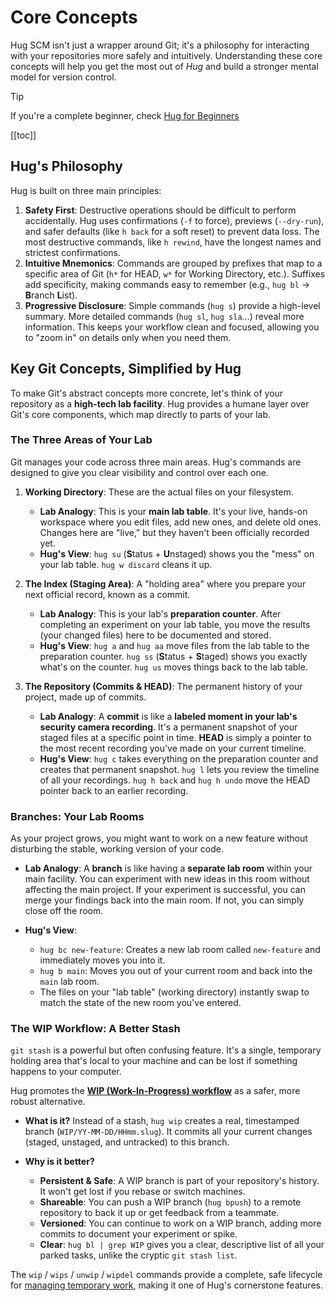 # Core Concepts

Hug SCM isn't just a wrapper around Git; it's a philosophy for interacting with your repositories more safely and intuitively. Understanding these core concepts will help you get the most out of *Hug* and build a stronger mental model for version control.

> [!TIP]
> If you're a complete beginner, check [Hug for Beginners](hug-for-beginners.md)

[[toc]]

## Hug's Philosophy

Hug is built on three main principles:

1.  **Safety First**: Destructive operations should be difficult to perform accidentally. Hug uses confirmations (`-f` to force), previews (`--dry-run`), and safer defaults (like `h back` for a soft reset) to prevent data loss. The most destructive commands, like `h rewind`, have the longest names and strictest confirmations.
2.  **Intuitive Mnemonics**: Commands are grouped by prefixes that map to a specific area of Git (`h*` for HEAD, `w*` for Working Directory, etc.). Suffixes add specificity, making commands easy to remember (e.g., `hug bl` -> **B**ranch **L**ist).
3.  **Progressive Disclosure**: Simple commands (`hug s`) provide a high-level summary. More detailed commands (`hug sl`, `hug sla`...) reveal more information. This keeps your workflow clean and focused, allowing you to "zoom in" on details only when you need them.

## Key Git Concepts, Simplified by Hug

To make Git's abstract concepts more concrete, let's think of your repository as a **high-tech lab facility**. Hug provides a humane layer over Git's core components, which map directly to parts of your lab.

### The Three Areas of Your Lab

Git manages your code across three main areas. Hug's commands are designed to give you clear visibility and control over each one.

1.  **Working Directory**: These are the actual files on your filesystem.
    - **Lab Analogy**: This is your **main lab table**. It's your live, hands-on workspace where you edit files, add new ones, and delete old ones. Changes here are "live," but they haven't been officially recorded yet.
    - **Hug's View**: `hug su` (**S**tatus + **U**nstaged) shows you the "mess" on your lab table. `hug w discard` cleans it up.

2.  **The Index (Staging Area)**: A "holding area" where you prepare your next official record, known as a commit.
    - **Lab Analogy**: This is your lab's **preparation counter**. After completing an experiment on your lab table, you move the results (your changed files) here to be documented and stored.
    - **Hug's View**: `hug a` and `hug aa` move files from the lab table to the preparation counter. `hug ss` (**S**tatus + **S**taged) shows you exactly what's on the counter. `hug us` moves things back to the lab table.

3.  **The Repository (Commits & HEAD)**: The permanent history of your project, made up of commits.
    - **Lab Analogy**: A **commit** is like a **labeled moment in your lab's security camera recording**. It's a permanent snapshot of your staged files at a specific point in time. **HEAD** is simply a pointer to the most recent recording you've made on your current timeline.
    - **Hug's View**: `hug c` takes everything on the preparation counter and creates that permanent snapshot. `hug l` lets you review the timeline of all your recordings. `hug h back` and `hug h undo` move the HEAD pointer back to an earlier recording.

### Branches: Your Lab Rooms

As your project grows, you might want to work on a new feature without disturbing the stable, working version of your code.

-   **Lab Analogy**: A **branch** is like having a **separate lab room** within your main facility. You can experiment with new ideas in this room without affecting the main project. If your experiment is successful, you can merge your findings back into the main room. If not, you can simply close off the room.

-   **Hug's View**:
    -   `hug bc new-feature`: Creates a new lab room called `new-feature` and immediately moves you into it.
    -   `hug b main`: Moves you out of your current room and back into the `main` lab room.
    - The files on your "lab table" (working directory) instantly swap to match the state of the new room you've entered.

### The WIP Workflow: A Better Stash

`git stash` is a powerful but often confusing feature. It's a single, temporary holding area that's local to your machine and can be lost if something happens to your computer.

Hug promotes the **[WIP (Work-In-Progress) workflow](commands/working-dir.md#wip-workflow)** as a safer, more robust alternative.

-   **What is it?** Instead of a stash, `hug wip` creates a real, timestamped branch (`WIP/YY-MM-DD/HHmm.slug`). It commits all your current changes (staged, unstaged, and untracked) to this branch.

-   **Why is it better?**
    -   **Persistent & Safe**: A WIP branch is part of your repository's history. It won't get lost if you rebase or switch machines.
    -   **Shareable**: You can push a WIP branch (`hug bpush`) to a remote repository to back it up or get feedback from a teammate.
    -   **Versioned**: You can continue to work on a WIP branch, adding more commits to document your experiment or spike.
    -   **Clear**: `hug bl | grep WIP` gives you a clear, descriptive list of all your parked tasks, unlike the cryptic `git stash list`.

The `wip` / `wips` / `unwip` / `wipdel` commands provide a complete, safe lifecycle for [managing temporary work](commands/working-dir.md#wip-workflow), making it one of Hug's cornerstone features.
